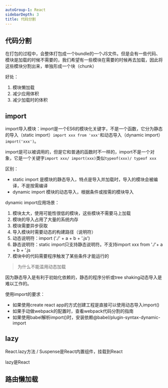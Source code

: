 ```yaml
---
autoGroup-1: React
sidebarDepth: 3
title: 代码分割
---
```


## 代码分割
在打包的过程中，会整体打包成一个bundle的一个JS文件。但是会有一些代码、模块是加载的时候不需要的，我们希望有一些模块在需要的时候再去加载，因此将这些模块分割出来，单独形成一个块（chunk）

好处：
1. 模块懒加载
2. 减少应用体积
3. 减少加载时的体积

## import
import导入模块：import是一个ES6的模块化关键字，不是一个函数，它分为静态的导入（static import）`import xxx from 'xxx'`和动态导入（dynamic import）`import('xxx')`。

import是可以被调用的，但是它和普通的函数时不一样的，import不是一个对象，它是一个关键字`import xxx/ import(xxx)`类似`typeof(xxx)/ typeof xxx`

区别：
- static import 是模块的静态导入，特点是导入并加载时，导入的模块会被编译，不是按需编译
- dynamic import 模块的动态导入，根据条件或按需的模块导入

dynamic import应用场景：
1. 模块太大，使用可能性很低的模块，这些模块不需要马上加载
2. 模块的导入占用了大量的系统内存
3. 模块需要异步获取
4. 导入模块时需要动态的构建路径（说明符） 
5. 动态说明符：import ('./' + a + b + '.js')
6. 静态说明符：static import只支持静态说明符。不支持import xxx from './'+ a + b + '.js
7. 模块中的代码需要程序触发了某些条件才能运行的

> 为什么不能滥用动态加载

因为静态导入是有利于初始化依赖的，静态的程序分析或tree shaking动态导入是难以工作的。

使用import的要求：
- 如果使用create react app的方式创建工程是直接可以使用动态导入import()
- 如果手动做webpack的配置时，查看webpack代码分割的指南
- 如果使用babel解析import()时，安装依赖@babel/plugin-syntax-dynamic-import 


## lazy
React.lazy方法 / Suspense是React内置组件，挂载到React

lazy是React

## 路由懒加载
